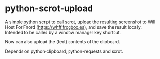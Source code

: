 # python-scrot-upload

A simple python script to call scrot, upload the resulting screenshot to Will Host For Fnord (https://whff.frogbox.es), and save the result locally. Intended to be called by a window manager key shortcut.

Now can also upload the (text) contents of the clipboard.

Depends on python-clipboard, python-requests and scrot.
